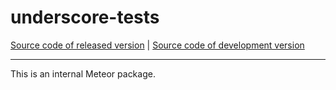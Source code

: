 # underscore-tests
[Source code of released version](https://github.com/meteor/meteor/tree/master/packages/underscore-tests) | [Source code of development version](https://github.com/meteor/meteor/tree/devel/packages/underscore-tests)
***

This is an internal Meteor package.